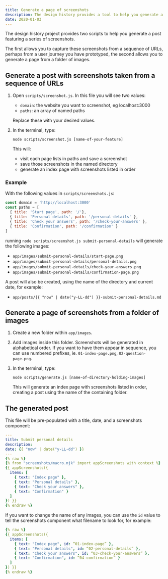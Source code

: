 ```yaml
---
title: Generate a page of screenshots
description: The design history provides a tool to help you generate a series of screenshots.
date: 2020-01-03
---
```


The design history project provides two scripts to help you generate a post featuring a series of screenshots.

The first allows you to capture these screenshots from a sequence of URLs, perhaps from a user journey you have prototyped, the second allows you to generate a page from a folder of images.

## Generate a post with screenshots taken from a sequence of URLs

1. Open `scripts/screenshot.js`. In this file you will see two values:

    * `domain`: the website you want to screenshot, eg localhost:3000
    * `paths`: an array of named paths

    Replace these with your desired values.

2. In the terminal, type:

    `node scripts/screenshot.js [name-of-your-feature]`

    This will:

    * visit each page lists in paths and save a screenshot
    * save those screenshots in the named directory
    * generate an index page with screenshots listed in order

### Example

With the following values in `scripts/screenshots.js`:

``` js
const domain = 'http://localhost:3000'
const paths = [
  { title: 'Start page', path: '/'},
  { title: 'Personal details', path: '/personal-details' },
  { title: 'Check your answers', path: '/check-your-answers' },
  { title: 'Confirmation', path: '/confirmation' }
]
```

running `node scripts/screenshot.js submit-personal-details` will generate the following images:

* `app/images/submit-personal-details/start-page.png`
* `app/images/submit-personal-details/personal-details.png`
* `app/images/submit-personal-details/check-your-answers.png`
* `app/images/submit-personal-details/confirmation-page.png`

A post will also be created, using the name of the directory and current date, for example:

* `app/posts/{{ "now" | date("y-LL-dd") }}-submit-personal-details.md`

## Generate a page of screenshots from a folder of images

1. Create a new folder within `app/images`.

2. Add images inside this folder. Screenshots will be generated in alphabetical order. If you want to have them appear in sequence, you can use numbered prefixes, ie. `01-index-page.png`, `02-question-page.png`.

3. In the terminal, type:

    ``` shell
    node scripts/generate.js [name-of-directory-holding-images]
    ```

    This will generate an index page with screenshots listed in order, creating a post using the name of the containing folder.

## The generated post

This file will be pre-populated with a title, date, and a screenshots component:

``` yaml
---
title: Submit personal details
description:
date: {{ "now" | date("y-LL-dd") }}
---
{% raw %}
{% from "screenshots/macro.njk" import appScreenshots with context %}
{{ appScreenshots({
  items: [
    { text: "Index page" },
    { text: "Personal details" },
    { text: "Check your answers" },
    { text: "Confirmation" }
  ]
}) }}
{% endraw %}
```

If you want to change the name of any images, you can use the `id` value to tell the screenshots component what filename to look for, for example:

``` yaml
{% raw %}
{{ appScreenshots({
  items: [
    { text: "Index page", id: “01-index-page” },
    { text: "Personal details", id: “02-personal-details” },
    { text: "Check your answers", id: “03-check-your-answers” },
    { text: "Confirmation", id: “04-confirmation” }
  ]
}) }}
{% endraw %}
```
